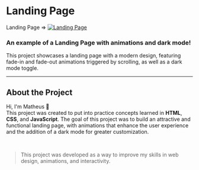 # Landing Page

Landing Page => [![Landing Page](https://img.shields.io/website-up-down-green-red/http/monip.org.svg)](https://th3uss.github.io/LandingPage1/)

### An example of a Landing Page with animations and dark mode!

This project showcases a landing page with a modern design, featuring fade-in and fade-out animations triggered by scrolling, as well as a dark mode toggle.

<hr>  

## About the Project

Hi, I'm Matheus 👋<br>
This project was created to put into practice concepts learned in **HTML**, **CSS**, and **JavaScript**.
The goal of this project was to build an attractive and functional landing page, with animations that enhance the user experience and the addition of a dark mode for greater customization.

<br>  

> This project was developed as a way to improve my skills in web design, animations, and interactivity.

